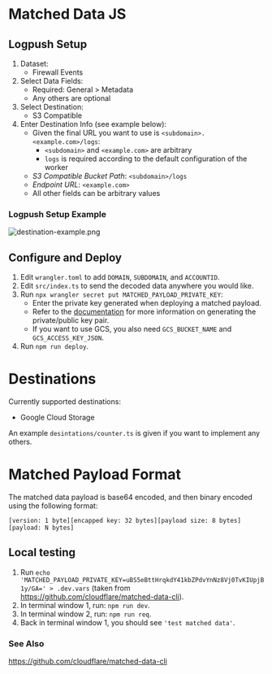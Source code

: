 # Matched Data JS

## Logpush Setup

1. Dataset:
   - Firewall Events
2. Select Data Fields:
   - Required: General > Metadata
   - Any others are optional
3. Select Destination:
   - S3 Compatible
4. Enter Destination Info (see example below):
   - Given the final URL you want to use is `<subdomain>.<example.com>/logs`:
     - `<subdomain>` and `<example.com>` are arbitrary
     - `logs` is required according to the default configuration of the worker
   - _S3 Compatible Bucket Path_: `<subdomain>/logs`
   - _Endpoint URL_: `<example.com>`
   - All other fields can be arbitrary values

### Logpush Setup Example

![destination-example.png](destination-example.png)

## Configure and Deploy

1. Edit `wrangler.toml` to add `DOMAIN`, `SUBDOMAIN`, and `ACCOUNTID`.
2. Edit `src/index.ts` to send the decoded data anywhere you would like.
3. Run `npx wrangler secret put MATCHED_PAYLOAD_PRIVATE_KEY`:
   - Enter the private key generated when deploying a matched payload.
   - Refer to the [documentation](https://developers.cloudflare.com/waf/managed-rules/payload-logging/) for more information on generating the private/public key pair.
   - If you want to use GCS, you also need `GCS_BUCKET_NAME` and `GCS_ACCESS_KEY_JSON`.
4. Run `npm run deploy`.

# Destinations

Currently supported destinations:

 - Google Cloud Storage

An example `desintations/counter.ts` is given if you want to implement any others.

# Matched Payload Format

The matched data payload is base64 encoded, and then binary encoded using the following format:

```
[version: 1 byte][encapped key: 32 bytes][payload size: 8 bytes][payload: N bytes]
```

## Local testing

1. Run `echo 'MATCHED_PAYLOAD_PRIVATE_KEY=uBS5eBttHrqkdY41kbZPdvYnNz8Vj0TvKIUpjB1y/GA=' > .dev.vars` (taken from https://github.com/cloudflare/matched-data-cli).
2. In terminal window 1, run: `npm run dev`.
3. In terminal window 2, run: `npm run req`.
4. Back in terminal window 1, you should see `'test matched data'`.

### See Also

https://github.com/cloudflare/matched-data-cli
